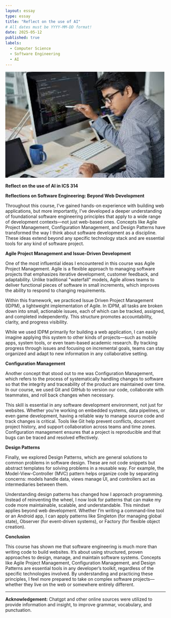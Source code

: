 ```yaml
---
layout: essay
type: essay
title: "Reflect on the use of AI"
# All dates must be YYYY-MM-DD format!
date: 2025-05-12
published: true
labels:
  - Computer Science
  - Software Engineering
  - AI
---
```


<img width="500px" class="rounded mx-auto d-block" src="../img/download.jpg">

**Reflect on the use of AI in ICS 314**

**Reflections on Software Engineering: Beyond Web Development**

Throughout this course, I’ve gained hands-on experience with building web applications, but more importantly, I’ve developed a deeper understanding of foundational software engineering principles that apply to a wide range of development contexts—not just web-based ones. Concepts like Agile Project Management, Configuration Management, and Design Patterns have transformed the way I think about software development as a discipline. These ideas extend beyond any specific technology stack and are essential tools for any kind of software project.

**Agile Project Management and Issue-Driven Development**

One of the most influential ideas I encountered in this course was Agile Project Management. Agile is a flexible approach to managing software projects that emphasizes iterative development, customer feedback, and adaptability. Unlike traditional "waterfall" models, Agile allows teams to deliver functional pieces of software in small increments, which improves the ability to respond to changing requirements.

Within this framework, we practiced Issue Driven Project Management (IDPM), a lightweight implementation of Agile. In IDPM, all tasks are broken down into small, actionable issues, each of which can be tracked, assigned, and completed independently. This structure promotes accountability, clarity, and progress visibility.

While we used IDPM primarily for building a web application, I can easily imagine applying this system to other kinds of projects—such as mobile apps, system tools, or even team-based academic research. By tracking progress through issues and focusing on incremental goals, teams can stay organized and adapt to new information in any collaborative setting.

**Configuration Management**

Another concept that stood out to me was Configuration Management, which refers to the process of systematically handling changes to software so that the integrity and traceability of the product are maintained over time. In our course, we used Git and GitHub to version our code, collaborate with teammates, and roll back changes when necessary.

This skill is essential in any software development environment, not just for websites. Whether you're working on embedded systems, data pipelines, or even game development, having a reliable way to manage source code and track changes is critical. Tools like Git help prevent conflicts, document project history, and support collaboration across teams and time zones. Configuration management ensures that a project is reproducible and that bugs can be traced and resolved effectively.

**Design Patterns**

Finally, we explored Design Patterns, which are general solutions to common problems in software design. These are not code snippets but abstract templates for solving problems in a reusable way. For example, the Model-View-Controller (MVC) pattern helps organize code by separating concerns: models handle data, views manage UI, and controllers act as intermediaries between them.

Understanding design patterns has changed how I approach programming. Instead of reinventing the wheel, I now look for patterns that can make my code more maintainable, scalable, and understandable. This mindset applies beyond web development. Whether I’m writing a command-line tool or an Android app, I can apply patterns like Singleton (for managing global state), Observer (for event-driven systems), or Factory (for flexible object creation).

**Conclusion**

This course has shown me that software engineering is much more than writing code to build websites. It’s about using structured, proven approaches to design, manage, and maintain software systems. Concepts like Agile Project Management, Configuration Management, and Design Patterns are essential tools in any developer’s toolkit, regardless of the specific technologies involved. By understanding and practicing these principles, I feel more prepared to take on complex software projects—whether they live on the web or somewhere entirely different.

---

**Acknowledgement:** Chatgpt and other online sources were utilized to provide information and insight, to improve grammar, vocabulary, and punctuation. 
